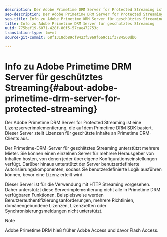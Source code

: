 ```yaml
---
description: Der Adobe Primetime DRM Server for Protected Streaming ist eine Lizenzserverimplementierung, die auf dem Primetime DRM SDK basiert. Dieser Server stellt Lizenzen für geschützte Inhalte an Primetime DRM-Clients aus.
seo-description: Der Adobe Primetime DRM Server for Protected Streaming ist eine Lizenzserverimplementierung, die auf dem Primetime DRM SDK basiert. Dieser Server stellt Lizenzen für geschützte Inhalte an Primetime DRM-Clients aus.
seo-title: Info zu Adobe Primetime DRM Server für geschütztes Streaming
title: Info zu Adobe Primetime DRM Server für geschütztes Streaming
uuid: 775bef19-6071-428f-80f5-57cae472753c
translation-type: tm+mt
source-git-commit: 68f1318db89cf9422f5969f669c11f3784560db6

---
```



# Info zu Adobe Primetime DRM Server für geschütztes Streaming{#about-adobe-primetime-drm-server-for-protected-streaming}

Der Adobe Primetime DRM Server for Protected Streaming ist eine Lizenzserverimplementierung, die auf dem Primetime DRM SDK basiert. Dieser Server stellt Lizenzen für geschützte Inhalte an Primetime DRM-Clients aus.

Der Primetime-DRM-Server für geschütztes Streaming unterstützt mehrere Mieter. Sie können einen einzelnen Server für mehrere Herausgeber von Inhalten hosten, von denen jeder über eigene Konfigurationseinstellungen verfügt. Darüber hinaus unterstützt der Server benutzerdefinierte Autorisierungskomponenten, sodass Sie benutzerdefinierte Logik ausführen können, bevor eine Lizenz erteilt wird.

Dieser Server ist für die Verwendung mit HTTP Streaming vorgesehen. Daher unterstützt diese Serverimplementierung nicht alle in Primetime DRM verfügbaren Funktionen. Beispielsweise werden Benutzerauthentifizierungsanforderungen, mehrere Richtlinien, domänengebundene Lizenzen, Lizenzketten oder Synchronisierungsmeldungen nicht unterstützt.

>[!NOTE]
>
>Adobe Primetime DRM hieß früher Adobe Access und davor Flash Access.

